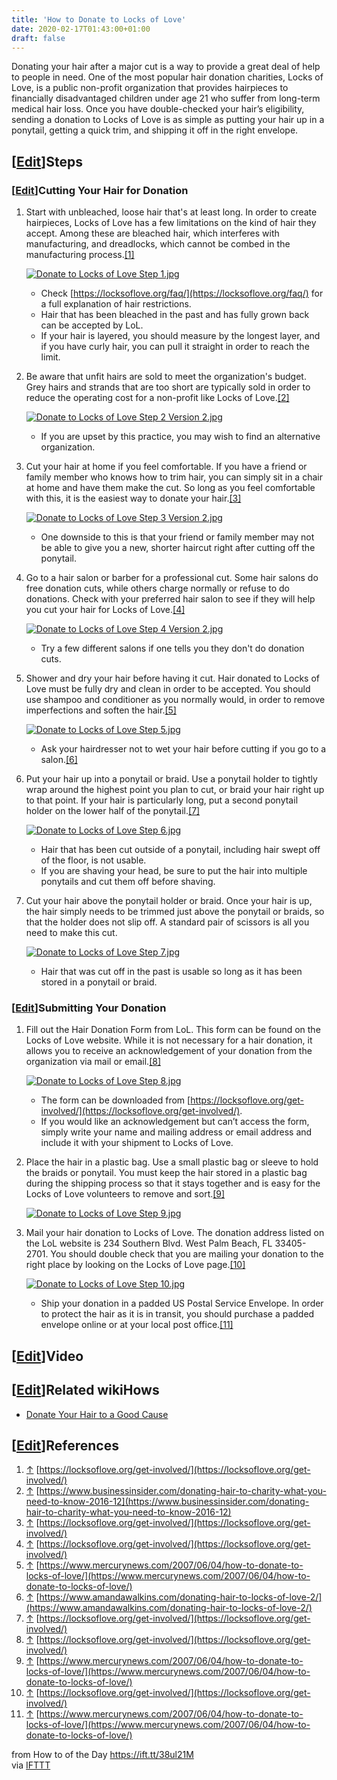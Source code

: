 ```yaml
---
title: 'How to Donate to Locks of Love'
date: 2020-02-17T01:43:00+01:00
draft: false
---
```


Donating your hair after a major cut is a way to provide a great deal of help to people in need. One of the most popular hair donation charities, Locks of Love, is a public non-profit organization that provides hairpieces to financially disadvantaged children under age 21 who suffer from long-term medical hair loss. Once you have double-checked your hair’s eligibility, sending a donation to Locks of Love is as simple as putting your hair up in a ponytail, getting a quick trim, and shipping it off in the right envelope.

\[[Edit](https://www.wikihow.com/index.php?title=Donate-to-Locks-of-Love&action=edit&section=1 "Edit section: Steps")\]Steps
----------------------------------------------------------------------------------------------------------------------------

### \[[Edit](https://www.wikihow.com/index.php?title=Donate-to-Locks-of-Love&action=edit&section=2 "Edit section: Cutting Your Hair for Donation")\]Cutting Your Hair for Donation

1.  Start with unbleached, loose hair that's at least long. In order to create hairpieces, Locks of Love has a few limitations on the kind of hair they accept. Among these are bleached hair, which interferes with manufacturing, and dreadlocks, which cannot be combed in the manufacturing process.[\[1\]](#_note-1)
    
    [![Donate to Locks of Love Step 1.jpg](https://www.wikihow.com/images/thumb/1/17/Donate-to-Locks-of-Love-Step-1.jpg/aid1101969-v4-728px-Donate-to-Locks-of-Love-Step-1.jpg)](https://www.wikihow.com/Image:Donate-to-Locks-of-Love-Step-1.jpg)
    
    *   Check [https://locksoflove.org/faq/](https://locksoflove.org/faq/) for a full explanation of hair restrictions.
    *   Hair that has been bleached in the past and has fully grown back can be accepted by LoL.
    *   If your hair is layered, you should measure by the longest layer, and if you have curly hair, you can pull it straight in order to reach the limit.
2.  Be aware that unfit hairs are sold to meet the organization's budget. Grey hairs and strands that are too short are typically sold in order to reduce the operating cost for a non-profit like Locks of Love.[\[2\]](#_note-2)
    
    [![Donate to Locks of Love Step 2 Version 2.jpg](https://www.wikihow.com/images/thumb/4/42/Donate-to-Locks-of-Love-Step-2-Version-2.jpg/aid1101969-v4-728px-Donate-to-Locks-of-Love-Step-2-Version-2.jpg)](https://www.wikihow.com/Image:Donate-to-Locks-of-Love-Step-2-Version-2.jpg)
    
    *   If you are upset by this practice, you may wish to find an alternative organization.
3.  Cut your hair at home if you feel comfortable. If you have a friend or family member who knows how to trim hair, you can simply sit in a chair at home and have them make the cut. So long as you feel comfortable with this, it is the easiest way to donate your hair.[\[3\]](#_note-3)
    
    [![Donate to Locks of Love Step 3 Version 2.jpg](https://www.wikihow.com/images/thumb/b/b8/Donate-to-Locks-of-Love-Step-3-Version-2.jpg/aid1101969-v4-728px-Donate-to-Locks-of-Love-Step-3-Version-2.jpg)](https://www.wikihow.com/Image:Donate-to-Locks-of-Love-Step-3-Version-2.jpg)
    
    *   One downside to this is that your friend or family member may not be able to give you a new, shorter haircut right after cutting off the ponytail.
4.  Go to a hair salon or barber for a professional cut. Some hair salons do free donation cuts, while others charge normally or refuse to do donations. Check with your preferred hair salon to see if they will help you cut your hair for Locks of Love.[\[4\]](#_note-4)
    
    [![Donate to Locks of Love Step 4 Version 2.jpg](https://www.wikihow.com/images/thumb/4/4e/Donate-to-Locks-of-Love-Step-4-Version-2.jpg/aid1101969-v4-728px-Donate-to-Locks-of-Love-Step-4-Version-2.jpg)](https://www.wikihow.com/Image:Donate-to-Locks-of-Love-Step-4-Version-2.jpg)
    
    *   Try a few different salons if one tells you they don't do donation cuts.
5.  Shower and dry your hair before having it cut. Hair donated to Locks of Love must be fully dry and clean in order to be accepted. You should use shampoo and conditioner as you normally would, in order to remove imperfections and soften the hair.[\[5\]](#_note-5)
    
    [![Donate to Locks of Love Step 5.jpg](https://www.wikihow.com/images/thumb/e/ee/Donate-to-Locks-of-Love-Step-5.jpg/aid1101969-v4-728px-Donate-to-Locks-of-Love-Step-5.jpg)](https://www.wikihow.com/Image:Donate-to-Locks-of-Love-Step-5.jpg)
    
    *   Ask your hairdresser not to wet your hair before cutting if you go to a salon.[\[6\]](#_note-6)
6.  Put your hair up into a ponytail or braid. Use a ponytail holder to tightly wrap around the highest point you plan to cut, or braid your hair right up to that point. If your hair is particularly long, put a second ponytail holder on the lower half of the ponytail.[\[7\]](#_note-7)
    
    [![Donate to Locks of Love Step 6.jpg](https://www.wikihow.com/images/thumb/9/92/Donate-to-Locks-of-Love-Step-6.jpg/aid1101969-v4-728px-Donate-to-Locks-of-Love-Step-6.jpg)](https://www.wikihow.com/Image:Donate-to-Locks-of-Love-Step-6.jpg)
    
    *   Hair that has been cut outside of a ponytail, including hair swept off of the floor, is not usable.
    *   If you are shaving your head, be sure to put the hair into multiple ponytails and cut them off before shaving.
7.  Cut your hair above the ponytail holder or braid. Once your hair is up, the hair simply needs to be trimmed just above the ponytail or braids, so that the holder does not slip off. A standard pair of scissors is all you need to make this cut.
    
    [![Donate to Locks of Love Step 7.jpg](https://www.wikihow.com/images/thumb/9/9a/Donate-to-Locks-of-Love-Step-7.jpg/aid1101969-v4-728px-Donate-to-Locks-of-Love-Step-7.jpg)](https://www.wikihow.com/Image:Donate-to-Locks-of-Love-Step-7.jpg)
    
    *   Hair that was cut off in the past is usable so long as it has been stored in a ponytail or braid.

### \[[Edit](https://www.wikihow.com/index.php?title=Donate-to-Locks-of-Love&action=edit&section=3 "Edit section: Submitting Your Donation")\]Submitting Your Donation

1.  Fill out the Hair Donation Form from LoL. This form can be found on the Locks of Love website. While it is not necessary for a hair donation, it allows you to receive an acknowledgement of your donation from the organization via mail or email.[\[8\]](#_note-8)
    
    [![Donate to Locks of Love Step 8.jpg](https://www.wikihow.com/images/thumb/a/ae/Donate-to-Locks-of-Love-Step-8.jpg/aid1101969-v4-728px-Donate-to-Locks-of-Love-Step-8.jpg)](https://www.wikihow.com/Image:Donate-to-Locks-of-Love-Step-8.jpg)
    
    *   The form can be downloaded from [https://locksoflove.org/get-involved/](https://locksoflove.org/get-involved/).
    *   If you would like an acknowledgement but can’t access the form, simply write your name and mailing address or email address and include it with your shipment to Locks of Love.
2.  Place the hair in a plastic bag. Use a small plastic bag or sleeve to hold the braids or ponytail. You must keep the hair stored in a plastic bag during the shipping process so that it stays together and is easy for the Locks of Love volunteers to remove and sort.[\[9\]](#_note-9)
    
    [![Donate to Locks of Love Step 9.jpg](https://www.wikihow.com/images/thumb/9/92/Donate-to-Locks-of-Love-Step-9.jpg/aid1101969-v4-728px-Donate-to-Locks-of-Love-Step-9.jpg)](https://www.wikihow.com/Image:Donate-to-Locks-of-Love-Step-9.jpg)
    
3.  Mail your hair donation to Locks of Love. The donation address listed on the LoL website is 234 Southern Blvd. West Palm Beach, FL 33405-2701. You should double check that you are mailing your donation to the right place by looking on the Locks of Love page.[\[10\]](#_note-10)
    
    [![Donate to Locks of Love Step 10.jpg](https://www.wikihow.com/images/thumb/7/7d/Donate-to-Locks-of-Love-Step-10.jpg/aid1101969-v4-728px-Donate-to-Locks-of-Love-Step-10.jpg)](https://www.wikihow.com/Image:Donate-to-Locks-of-Love-Step-10.jpg)
    
    *   Ship your donation in a padded US Postal Service Envelope. In order to protect the hair as it is in transit, you should purchase a padded envelope online or at your local post office.[\[11\]](#_note-11)

\[[Edit](https://www.wikihow.com/index.php?title=Donate-to-Locks-of-Love&action=edit&section=4 "Edit section: Video")\]Video
----------------------------------------------------------------------------------------------------------------------------

\[[Edit](https://www.wikihow.com/index.php?title=Donate-to-Locks-of-Love&action=edit&section=5 "Edit section: Related wikiHows")\]Related wikiHows
--------------------------------------------------------------------------------------------------------------------------------------------------

*   [Donate Your Hair to a Good Cause](https://www.wikihow.com/Donate-Your-Hair-to-a-Good-Cause "Donate Your Hair to a Good Cause")

\[[Edit](https://www.wikihow.com/index.php?title=Donate-to-Locks-of-Love&action=edit&section=6 "Edit section: References")\]References
--------------------------------------------------------------------------------------------------------------------------------------

1.  [↑](#_ref-1) [https://locksoflove.org/get-involved/](https://locksoflove.org/get-involved/)
2.  [↑](#_ref-2) [https://www.businessinsider.com/donating-hair-to-charity-what-you-need-to-know-2016-12](https://www.businessinsider.com/donating-hair-to-charity-what-you-need-to-know-2016-12)
3.  [↑](#_ref-3) [https://locksoflove.org/get-involved/](https://locksoflove.org/get-involved/)
4.  [↑](#_ref-4) [https://locksoflove.org/get-involved/](https://locksoflove.org/get-involved/)
5.  [↑](#_ref-5) [https://www.mercurynews.com/2007/06/04/how-to-donate-to-locks-of-love/](https://www.mercurynews.com/2007/06/04/how-to-donate-to-locks-of-love/)
6.  [↑](#_ref-6) [https://www.amandawalkins.com/donating-hair-to-locks-of-love-2/](https://www.amandawalkins.com/donating-hair-to-locks-of-love-2/)
7.  [↑](#_ref-7) [https://locksoflove.org/get-involved/](https://locksoflove.org/get-involved/)
8.  [↑](#_ref-8) [https://locksoflove.org/get-involved/](https://locksoflove.org/get-involved/)
9.  [↑](#_ref-9) [https://www.mercurynews.com/2007/06/04/how-to-donate-to-locks-of-love/](https://www.mercurynews.com/2007/06/04/how-to-donate-to-locks-of-love/)
10.  [↑](#_ref-10) [https://locksoflove.org/get-involved/](https://locksoflove.org/get-involved/)
11.  [↑](#_ref-11) [https://www.mercurynews.com/2007/06/04/how-to-donate-to-locks-of-love/](https://www.mercurynews.com/2007/06/04/how-to-donate-to-locks-of-love/)

  
  
from How to of the Day https://ift.tt/38ul21M  
via [IFTTT](https://ifttt.com/?ref=da&site=blogger)